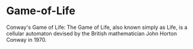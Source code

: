 # Game-of-Life
Conway's Game of Life: The Game of Life, also known simply as Life, is a cellular automaton devised by the British mathematician John Horton Conway in 1970.
